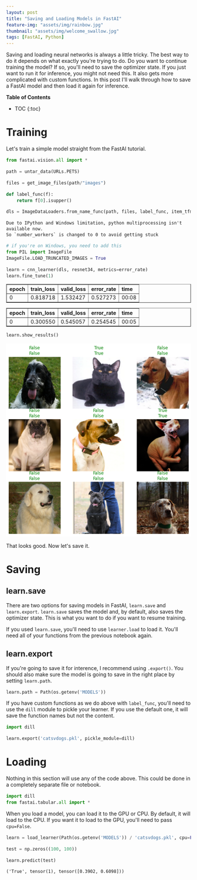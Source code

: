 ```yaml
---
layout: post
title: "Saving and Loading Models in FastAI"
feature-img: "assets/img/rainbow.jpg"
thumbnail: "assets/img/welcome_swallow.jpg"
tags: [FastAI, Python]
---
```


Saving and loading neural networks is always a little tricky. The best way to do it depends on what exactly you're trying to do. Do you want to continue training the model? If so, you'll need to save the optimizer state. If you just want to run it for inference, you might not need this. It also gets more complicated with custom functions. In this post I'll walk through how to save a FastAI model and then load it again for inference.

<b>Table of Contents</b>
* TOC
{:toc}

# Training

Let's train a simple model straight from the FastAI tutorial.


```python
from fastai.vision.all import *
```


```python
path = untar_data(URLs.PETS)
```


```python
files = get_image_files(path/"images")
```


```python
def label_func(f):
    return f[0].isupper()
```


```python
dls = ImageDataLoaders.from_name_func(path, files, label_func, item_tfms=Resize(224))
```

    Due to IPython and Windows limitation, python multiprocessing isn't available now.
    So `number_workers` is changed to 0 to avoid getting stuck
    


```python
# if you're on Windows, you need to add this
from PIL import ImageFile
ImageFile.LOAD_TRUNCATED_IMAGES = True
```


```python
learn = cnn_learner(dls, resnet34, metrics=error_rate)
learn.fine_tune(1)
```


<table border="1" class="dataframe">
  <thead>
    <tr style="text-align: left;">
      <th>epoch</th>
      <th>train_loss</th>
      <th>valid_loss</th>
      <th>error_rate</th>
      <th>time</th>
    </tr>
  </thead>
  <tbody>
    <tr>
      <td>0</td>
      <td>0.818718</td>
      <td>1.532427</td>
      <td>0.527273</td>
      <td>00:08</td>
    </tr>
  </tbody>
</table>



<table border="1" class="dataframe">
  <thead>
    <tr style="text-align: left;">
      <th>epoch</th>
      <th>train_loss</th>
      <th>valid_loss</th>
      <th>error_rate</th>
      <th>time</th>
    </tr>
  </thead>
  <tbody>
    <tr>
      <td>0</td>
      <td>0.300550</td>
      <td>0.545057</td>
      <td>0.254545</td>
      <td>00:05</td>
    </tr>
  </tbody>
</table>



```python
learn.show_results()
```






    
![png](2022-02-06-saving-and-loading-models-in-fastai_files/2022-02-06-saving-and-loading-models-in-fastai_12_1.png)
    


That looks good. Now let's save it.

# Saving

## learn.save

There are two options for saving models in FastAI, `learn.save` and `learn.export`. `learn.save` saves the model and, by default, also saves the optimizer state. This is what you want to do if you want to resume training.

If you used `learn.save`, you'll need to use `learner.load` to load it. You'll need all of your functions from the previous notebook again.

## learn.export

If you're going to save it for interence, I recommend using `.export()`. You should also make sure the model is going to save in the right place by setting `learn.path`.


```python
learn.path = Path(os.getenv('MODELS'))
```

If you have custom functions as we do above with `label_func`, you'll need to use the `dill` module to pickle your learner. If you use the default one, it will save the function names but not the content.


```python
import dill
```


```python
learn.export('catsvdogs.pkl', pickle_module=dill)
```

# Loading

Nothing in this section will use any of the code above. This could be done in a completely separate file or notebook.


```python
import dill
from fastai.tabular.all import *
```

When you load a model, you can load it to the GPU or CPU. By default, it will load to the CPU. If you want it to load to the GPU, you'll need to pass `cpu=False`.


```python
learn = load_learner(Path(os.getenv('MODELS')) / 'catsvdogs.pkl', cpu=False, pickle_module=dill)
```


```python
test = np.zeros((100, 100))
```


```python
learn.predict(test)
```








    ('True', tensor(1), tensor([0.3902, 0.6098]))


